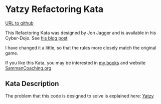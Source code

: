 ﻿# Yatzy Refactoring Kata

[URL to github](https://github.com/emilybache/Yatzy-Refactoring-Kata)

This Refactoring Kata was designed by Jon Jagger and is available in his Cyber-Dojo. See [his blog post](http://jonjagger.blogspot.co.uk/2012/05/yahtzee-cyber-dojo-refactoring-in-java.html)

I have changed it a little, so that the rules more closely match the original game.

If you like this Kata, you may be interested in [my books](https://leanpub.com/u/emilybache) and website [SammanCoaching.org](https://sammancoaching.org)

## Kata Description

The problem that this code is designed to solve is explained here: [Yatzy](https://sammancoaching.org/kata_descriptions/yatzy.html)

